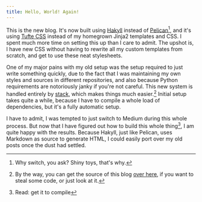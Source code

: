 ```yaml
---
title: Hello, World! Again!
---
```


This is the new blog. It's now built using [Hakyll][hakyll] instead of
[Pelican][pelican][^switch], and it's using [Tufte CSS][tufte] instead of my
homegrown Jinja2 templates and CSS. I spent much more time on setting this up
than I care to admit. The upshot is, I have new CSS without having to rewrite
all my custom templates from scratch, and get to use these neat stylesheets.

[^switch]: Why switch, you ask? Shiny toys, that's why.

One of my major pains with my old setup was the setup required to just write
something quickly, due to the fact that I was maintaining my own styles and
sources in different repositories, and also because Python requirements are
notoriously janky if you're not careful. This new system is handled entirely by
[stack][stack], which makes things much easier.[^source] Initial setup takes
quite a while, because I have to compile a whole load of dependencies, but it's
a fully automatic setup.

[^source]: By the way, you can get the source of this blog [over here][source],
  if you want to steal some code, or just look at it.

I have to admit, I was tempted to just switch to Medium during this whole
process. But now that I have figured out how to build this whole
thing[^compile], I am quite happy with the results. Because Hakyll, just like
Pelican, uses Markdown as source to generate HTML, I could easily port over my
old posts once the dust had settled.

[^compile]: Read: get it to compile

[hakyll]: https://jaspervdj.be/hakyll/
[pelican]: https://blog.getpelican.com
[tufte]: https://edwardtufte.github.io/tufte-css/
[stack]: #
[source]: #
